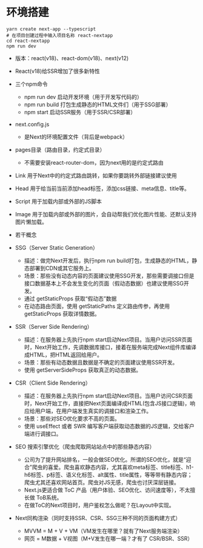 # 环境搭建
```
yarn create next-app --typescript
# 在项目创建过程中输入项目名称 react-nextapp
cd react-nextapp
npm run dev
```

- 版本：react(v18)、react-dom(v18)、next(v12)
- React(v18)给SSR增加了很多新特性

- 三个npm命令
  - npm run dev  启动开发环境（用于开发写代码的）
  - npm run build  打包生成静态的HTML文件们（用于SSG部署）
  - npm start  启动SSR服务（用于SSR/CSR部署）

- next.config.js
  - 是Next的环境配置文件（背后是webpack）

- pages目录（路由目录，约定式目录）
  - 不需要安装react-router-dom，因为next用的是约定式路由

- Link 用于Next中的约定式路由跳转，如果你要跳转外部链接建议使用 <a/>
- Head 用于给当前当前添加head标签，添加css链接、meta信息、title等。
- Script 用于加载内部或外部的JS脚本
- Image 用于加载内部或外部的图片，会自动帮我们优化图片性能、还默认支持图片懒加载。


- 若干概念

- SSG（Server Static Generation）
  - 描述：做完Next开发后，执行npm run build打包，生成静态的HTML，静态部署到CDN或其它服务上。
  - 场景：那些没有动态内容的页面建议使用SSG开发，那些需要调接口但是接口数据基本上不会发生变化的页面（假动态数据）也建议使用SSG开发。
  - 通过 getStaticProps 获取“假动态”数据
  - 在动态路由页面，使用 getStaticPaths 定义路由传参，再使用 getStaticProps 获取详情数据。

- SSR（Server Side Rendering）
  - 描述：在服务器上先执行npm start启动Next项目。当用户访问SSR页面时，Next开始工作，先调数据库接口，接着在服务端完成Next组件库编译成HTML，把HTML返回给用户。
  - 场景：那些有动态数据且数据是不确定的页面建议使用SSR开发。
  - 使用 getServerSideProps 获取真正的动态数据。

- CSR（Client Side Rendering）
  - 描述：在服务器上先执行npm start启动Next项目。当用户访问CSR页面时，Next开始工作，直接把Next页面编译成HTML(包含JS接口逻辑)，响应给用户端，在用户端发生真实的调接口和渲染工作。
  - 场景：那些对SEO优化要求不高的页面。
  - 使用 useEffect 或者 SWR 编写客户端获取动态数据的JS逻辑，交给客户端进行调接口。


- SEO 搜索引擎优化（爬虫爬取网站站点中的那些静态内容）
  - 公司为了提升网站排名，一般会做SEO优化。所谓的SEO优化，就是“迎合”爬虫的喜爱。爬虫喜欢静态内容，尤其喜欢meta标签、title标签、h1-h6标签、p标签、语义化标签、alt属性、title属性，等等带有静态内容；爬虫尤其还喜欢网站首页。爬虫对JS无感，爬虫也讨厌深层链接。
  - Next.js更适合做 ToC 产品（用户体验、SEO优化、访问速度等），不太擅长做 ToB系统。
  - 在做ToC的Next项目时，用户鉴权怎么做呢？在Layout中实现。

- Next同构渲染（同时支持SSR、CSR、SSG三种不同的页面构建方式）
  - MVVM = M + V + VM（VM发生在哪里？就有了Next服务端渲染）
  - 网页 = M数据 + V视图（M+V发生在哪一端？才有了 CSR/BSR、SSR）